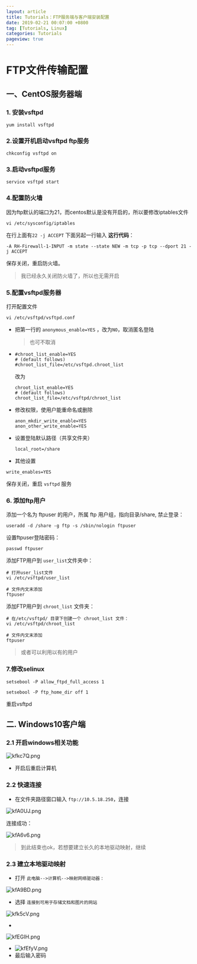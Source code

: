 ```yaml
---
layout: article
title: Tutorials：FTP服务端与客户端安装配置
date: 2019-02-21 00:07:00 +0800
tag: [Tutorials, Linux] 
categories: Tutorials
pageview: true
---
```



# FTP文件传输配置

## 一、CentOS服务器端

### 1. 安装vsftpd

```
yum install vsftpd
```

### 2.设置开机启动vsftpd ftp服务

```
chkconfig vsftpd on
```

### 3.启动vsftpd服务

```
service vsftpd start
```

### 4.配置防火墙

因为ftp默认的端口为21，而centos默认是没有开启的，所以要修改iptables文件

```
vi /etc/sysconfig/iptables
```

在行上面有`22 -j ACCEPT` 下面另起一行输入 **这行代码**：

```
-A RH-Firewall-1-INPUT -m state --state NEW -m tcp -p tcp --dport 21 -j ACCEPT
```

保存关闭，重启防火墙。

> 我已经永久关闭防火墙了，所以也无需开启

### 5.配置vsftpd服务器

打开配置文件

```
vi /etc/vsftpd/vsftpd.conf
```

- 把第一行的 `anonymous_enable=YES` ，改为`NO`，取消匿名登陆

  > 也可不取消

- ```
  #chroot_list_enable=YES
  # (default follows)
  #chroot_list_file=/etc/vsftpd.chroot_list
  ```

  改为

  ```
  chroot_list_enable=YES
  # (default follows)
  chroot_list_file=/etc/vsftpd/chroot_list
  ```

- 修改权限，使用户能重命名或删除

  ```
  anon_mkdir_write_enable=YES
  anon_other_write_enable=YES   
  ```

- 设置登陆默认路径（共享文件夹）

  ```
  local_root=/share
  ```

- 其他设置

```
write_enables=YES
```

保存关闭，重启 `vsftpd` 服务



### 6. 添加ftp用户

添加一个名为 ftpuser 的用户，所属 ftp 用户组，指向目录/share, 禁止登录：

```
useradd -d /share -g ftp -s /sbin/nologin ftpuser
```

设置ftpuser登陆密码：

```
passwd ftpuser
```

添加FTP用户到 `user_list`文件夹中：

```
# 打开user_list文件
vi /etc/vsftpd/user_list

# 文件内文末添加
ftpuser
```

添加FTP用户到 `chroot_list` 文件夹：

```
# 在/etc/vsftpd/ 目录下创建一个 chroot_list 文件：
vi /etc/vsftpd/chroot_list

# 文件内文末添加
ftpuser
```

> 或者可以利用以有的用户

### 7.修改selinux

```
setsebool -P allow_ftpd_full_access 1   

setsebool -P ftp_home_dir off 1 
```

重启vsftpd







## 二. Windows10客户端

### 2.1 开启windows相关功能

![kfkc7Q.png](https://s2.ax1x.com/2019/02/22/kfkc7Q.png)

- 开启后重启计算机



### 2.2 快速连接

- 在文件夹路径窗口输入 `ftp://10.5.18.250`，连接

![kfA0UJ.png](https://s2.ax1x.com/2019/02/22/kfA0UJ.png)



连接成功：

![kfA6v6.png](https://s2.ax1x.com/2019/02/22/kfA6v6.png)



> 到此结束也ok，若想要建立长久的本地驱动映射，继续



### 2.3 建立本地驱动映射

- 打开 `此电脑-->计算机-->映射网络驱动器` :

![kfA9BD.png](https://s2.ax1x.com/2019/02/22/kfA9BD.png)



- 选择 `连接到可用于存储文档和图片的网站 `

![kfk5cV.png](https://s2.ax1x.com/2019/02/22/kfk5cV.png)





- 

![kfEGIH.png](https://s2.ax1x.com/2019/02/22/kfEGIH.png)



- ![kfEfyV.png](https://s2.ax1x.com/2019/02/22/kfEfyV.png)
- 最后输入密码